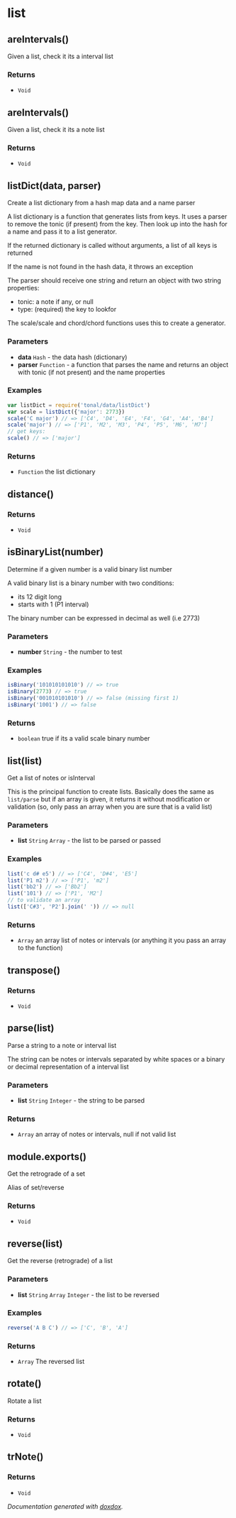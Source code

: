 # list 




## areIntervals() 

Given a list, check it its a interval list






### Returns


- `Void`




## areIntervals() 

Given a list, check it its a note list






### Returns


- `Void`




## listDict(data, parser) 

Create a list dictionary from a hash map data and a name parser

A list dictionary is a function that generates lists from keys. It uses
a parser to remove the tonic (if present) from the key. Then look up
into the hash for a name and pass it to a list generator.

If the returned dictionary is called without arguments, a list of all keys
is returned

If the name is not found in the hash data, it throws an exception

The parser should receive one string and return an object with two string
properties:
- tonic: a note if any, or null
- type: (required) the key to lookfor

The scale/scale and chord/chord functions uses this to create a generator.


### Parameters

- **data** `Hash`   - the data hash (dictionary)
- **parser** `Function`   - a function that parses the name and returns an object with tonic (if not present) and the name properties




### Examples

```javascript
var listDict = require('tonal/data/listDict')
var scale = listDict({'major': 2773})
scale('C major') // => ['C4', 'D4', 'E4', 'F4', 'G4', 'A4', 'B4']
scale('major') // => ['P1', 'M2', 'M3', 'P4', 'P5', 'M6', 'M7']
// get keys:
scale() // => ['major']
```


### Returns


- `Function`   the list dictionary




## distance() 








### Returns


- `Void`




## isBinaryList(number) 

Determine if a given number is a valid binary list number

A valid binary list is a binary number with two conditions:
- its 12 digit long
- starts with 1 (P1 interval)

The binary number can be expressed in decimal as well (i.e 2773)


### Parameters

- **number** `String`   - the number to test




### Examples

```javascript
isBinary('101010101010') // => true
isBinary(2773) // => true
isBinary('001010101010') // => false (missing first 1)
isBinary('1001') // => false
```


### Returns


- `boolean`   true if its a valid scale binary number




## list(list) 

Get a list of notes or isInterval

This is the principal function to create lists. Basically does the same as
`list/parse` but if an array is given, it returns it without modification
or validation (so, only pass an array when you are sure that is a valid list)


### Parameters

- **list** `String` `Array`   - the list to be parsed or passed




### Examples

```javascript
list('c d# e5') // => ['C4', 'D#4', 'E5']
list('P1 m2') // => ['P1', 'm2']
list('bb2') // => ['Bb2']
list('101') // => ['P1', 'M2']
// to validate an array
list(['C#3', 'P2'].join(' ')) // => null
```


### Returns


- `Array`   an array list of notes or intervals (or anything it you pass an array to the function)




## transpose() 








### Returns


- `Void`




## parse(list) 

Parse a string to a note or interval list

The string can be notes or intervals separated by white spaces or a binary
or decimal representation of a interval list


### Parameters

- **list** `String` `Integer`   - the string to be parsed




### Returns


- `Array`   an array of notes or intervals, null if not valid list




## module.exports() 

Get the retrograde of a set

Alias of set/reverse




### Returns


- `Void`




## reverse(list) 

Get the reverse (retrograde) of a list




### Parameters

- **list** `String` `Array` `Integer`   - the list to be reversed




### Examples

```javascript
reverse('A B C') // => ['C', 'B', 'A']
```


### Returns


- `Array`   The reversed list




## rotate() 

Rotate a list






### Returns


- `Void`




## trNote() 








### Returns


- `Void`




*Documentation generated with [doxdox](https://github.com/neogeek/doxdox).*

